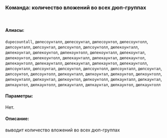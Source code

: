 ### **Команда: количество вложений во всех дюп-группах**
<br>

#### **Алиасы**:
`dupecountall`, `дюпесоунталл`, `дюпесоунтал`, `дюпесоунтол`, `дюпесоунтолл`, `дюпсоунталл`, `дюпсоунтал`, `дюпсоунтол`, `дюпсоунтолл`, `дюпекоунталл`, `дюпекоунтал`, `дюпекоунтол`, `дюпекоунтолл`, `дюпекоунталл`, `дюпекоунтал`, `дюпекоунтол`, `дюпекоунтолл`, `дюпекаунталл`, `дюпекаунтал`, `дюпекаунтол`, `дюпекаунтолл`, `дюпекаунталл`, `дюпекаунтал`, `дюпекаунтол`, `дюпекаунтолл`, `дюпсоунталл`, `дюпсоунтал`, `дюпсоунтол`, `дюпсоунтолл`, `дюпсоунталл`, `дюпсоунтал`, `дюпсоунтол`, `дюпсоунтолл`, `дюпкоунталл`, `дюпкоунтал`, `дюпкоунтол`, `дюпкоунтолл`, `дюпкоунталл`, `дюпкоунтал`, `дюпкоунтол`, `дюпкоунтолл`, `дюпкаунталл`, `дюпкаунтал`, `дюпкаунтол`, `дюпкаунтолл`, `дюпкаунталл`, `дюпкаунтал`, `дюпкаунтол`, `дюпкаунтолл`


#### **Параметры**:
Нет.


#### **Описание**:
выводит количество вложений во всех дюп-группах

